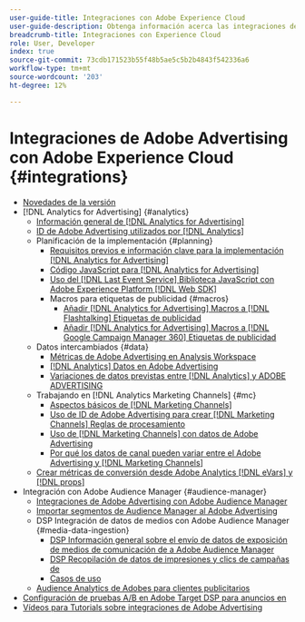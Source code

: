 ```yaml
---
user-guide-title: Integraciones con Adobe Experience Cloud
user-guide-description: Obtenga información acerca las integraciones de Advertising DSP y Advertising Search con otros productos y servicios de Adobe Experience Cloud.
breadcrumb-title: Integraciones con Experience Cloud
role: User, Developer
index: true
source-git-commit: 73cdb171523b55f48b5ae5c5b2b4843f542336a6
workflow-type: tm+mt
source-wordcount: '203'
ht-degree: 12%

---
```



# Integraciones de Adobe Advertising con Adobe Experience Cloud {#integrations}

<!--  ADD LATER: and Adobe Experience Platform -->

+ [Novedades de la versión](/help/integrations/home.md)
+ [!DNL Analytics for Advertising] {#analytics}
   + [Información general de [!DNL Analytics for Advertising]](/help/integrations/analytics/overview.md)
   + [ID de Adobe Advertising utilizados por [!DNL Analytics]](/help/integrations/analytics/ids.md)
   + Planificación de la implementación {#planning}
      + [Requisitos previos e información clave para la implementación [!DNL Analytics for Advertising]](/help/integrations/analytics/prerequisites.md)
      + [Código JavaScript para [!DNL Analytics for Advertising]](/help/integrations/analytics/javascript.md)
      + [Uso del [!DNL Last Event Service] Biblioteca JavaScript con Adobe Experience Platform [!DNL Web SDK]](/help/integrations/analytics/web-sdk.md)
      + Macros para etiquetas de publicidad {#macros}
         + [Añadir [!DNL Analytics for Advertising] Macros a [!DNL Flashtalking] Etiquetas de publicidad](/help/integrations/analytics/macros-flashtalking.md)
         + [Añadir [!DNL Analytics for Advertising] Macros a [!DNL Google Campaign Manager 360] Etiquetas de publicidad](/help/integrations/analytics/macros-google-campaign-manager.md)
   + Datos intercambiados {#data}
      + [Métricas de Adobe Advertising en Analysis Workspace](/help/integrations/analytics/advertising-metrics-in-analytics.md)
      + [[!DNL Analytics] Datos en Adobe Advertising](/help/integrations/analytics/analytics-data-in-advertising.md)
      + [Variaciones de datos previstas entre [!DNL Analytics] y ADOBE ADVERTISING](/help/integrations/analytics/data-variances.md)
   + Trabajando en [!DNL Analytics Marketing Channels] {#mc}
      + [Aspectos básicos de [!DNL Marketing Channels]](/help/integrations/analytics/marketing-channels/mc-overview.md)
      + [Uso de ID de Adobe Advertising para crear [!DNL Marketing Channels] Reglas de procesamiento](/help/integrations/analytics/marketing-channels/mc-ids.md)
      + [Uso de [!DNL Marketing Channels] con datos de Adobe Advertising](/help/integrations/analytics/marketing-channels/mc-ac-data.md)
      + [Por qué los datos de canal pueden variar entre el Adobe Advertising y [!DNL Marketing Channels]](/help/integrations/analytics/marketing-channels/mc-data-variances.md)
   + [Crear métricas de conversión desde Adobe Analytics [!DNL eVars] y [!DNL props]](/help/integrations/analytics/conversion-metrics-from-evars.md)
+ Integración con Adobe Audience Manager {#audience-manager}
   + [Integraciones de Adobe Advertising con Adobe Audience Manager](/help/integrations/audience-manager/overview.md)
   + [Importar segmentos de Audience Manager al Adobe Advertising](/help/integrations/audience-manager/import-audiences.md)
   + DSP Integración de datos de medios con Adobe Audience Manager {#media-data-ingestion}
      + [DSP Información general sobre el envío de datos de exposición de medios de comunicación de a Adobe Audience Manager](/help/integrations/audience-manager/media-data-integration/overview.md)
      + [DSP Recopilación de datos de impresiones y clics de campañas de](/help/integrations/audience-manager/media-data-integration/collect.md)
      + [Casos de uso](/help/integrations/audience-manager/media-data-integration/use-cases.md)
   + [Audience Analytics de Adobes para clientes publicitarios](/help/integrations/audience-manager/audience-analytics.md)
+ [Configuración de pruebas A/B en Adobe Target DSP para anuncios en](/help/integrations/target/overview-ab-tests.md)
+ [Vídeos para Tutorials sobre integraciones de Adobe Advertising](https://experienceleague.adobe.com/docs/advertising-learn/tutorials/overview.html)<!-- rename if the tutorials TOC structure changes -->
